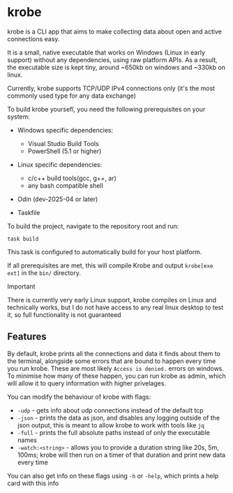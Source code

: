 # krobe

krobe is a CLI app that aims to make collecting data about open and active connections easy. 

It is a small, native executable that works on Windows (Linux in early support) without any dependencies, using raw platform APIs.
As a result, the executable size is kept tiny, around ~650kb on windows and ~330kb on linux.

Currently, krobe supports TCP/UDP IPv4 connections only (it's the most commonly used type for any data exchange)

To build krobe yoursefl, you need the following prerequisites on your system:

- Windows specific dependencies:
  - Visual Studio Build Tools
  - PowerShell (5.1 or higher)

- Linux specific dependencies:
  - c/c++ build tools(gcc, g++, ar)
  - any bash compatible shell

- Odin (dev-2025-04 or later)
- Taskfile

To build the project, navigate to the repository root and run:

```shell
task build
```

This task is configured to automatically build for your host platform.

If all prerequisites are met, this will compile Krobe and output `krobe[exe ext]` in the `bin/` directory.

> [!IMPORTANT]
> There is currently very early Linux support, krobe compiles on Linux and technically works, but I do not have access to any real linux desktop to test it, so full functionality is not guaranteed

## Features

By default, krobe prints all the connections and data it finds about them to the terminal, alongside some errors that are bound to happen every time you run krobe. These are most likely `Access is denied.` errors on windows. To minimise how many of these happen, you can run krobe as admin, which will allow it to query information with higher privelages.

You can modify the behaviour of krobe with flags:
- `-udp` - gets info about udp connections instead of the default tcp
- `-json` - prints the data as json, and disables any logging outside of the json output, this is meant to allow krobe to work with tools like `jq`
- `-full` - prints the full absolute paths instead of only the executable names
- `-watch:<string>` - allows you to provide a duration string like 20s, 5m, 100ms; krobe will then run on a timer of that duration and print new data every time

You can also get info on these flags using `-h` or `-help`, which prints a help card with this info
